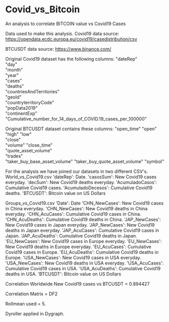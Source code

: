 # Covid_vs_Bitcoin
An analysis to correlate BITCOIN value vs Covid19 Cases

Data used to make this analysis.
  Covid19 data source:
  https://opendata.ecdc.europa.eu/covid19/casedistribution/csv
  
  BTCUSDT data source:
   https://www.binance.com/
   
Original Covid19 dataset has the following columns:
 "dateRep"                                                   
 "day"                                                       
 "month"                                                     
 "year"                                                      
 "cases"                                                      
 "deaths"                                                    
 "countriesAndTerritories"                                    
 "geoId"                                                     
 "countryterritoryCode"                                       
 "popData2019"                                               
 "continentExp"                                               
 "Cumulative_number_for_14_days_of_COVID.19_cases_per_100000"

Original BTCUSDT dataset contains these columns:
 "open_time"
 "open"
 "high"
 "low"                         
 "close"                        
 "volume"
 "close_time"                   
 "quote_asset_volume"          
 "trades"             
 "taker_buy_base_asset_volume"
 "taker_buy_quote_asset_volume" "symbol"                
 
 
For the analysis we have joined our datasets in two different CSV's.
  World_vs_Covid19.csv 
      'dateRep':    Date.
      'casosSum':   New Covid19 cases everyday.
      'decSum':     New Covid19 deaths everyday.
      'AcumuladoCasos':   Cumulative Covid19 cases.
      'AcumuladoDecesos': Cumulative Covid19 deaths.
      'BTCUSDT':  Bitcoin value on US Dollars
 
  Groups_vs_Covid19.csv
      'Date':       Date
      'CHN_NewCases': New Covid19 cases in China everyday.
      'CHN_NewCases': New Covid19 deaths in China everyday.
      'CHN_AcuCases': Cumulative Covid19 cases in China.
      'CHN_AcuDeaths': Cumulative Covid19 deaths in China.
      'JAP_NewCases': New Covid19 cases in Japan everyday.
      'JAP_NewCases': New Covid19 deaths in Japan everyday.
      'JAP_AcuCases': Cumulative Covid19 cases in Japan.
      'JAP_AcuDeaths': Cumulative Covid19 deaths in Japan.
      'EU_NewCases': New Covid19 cases in Europe everyday.
      'EU_NewCases': New Covid19 deaths in Europe everyday.
      'EU_AcuCases': Cumulative Covid19 cases in Europe.
      'EU_AcuDeaths': Cumulative Covid19 deaths in Europe.
      'USA_NewCases': New Covid19 cases in USA everyday.
      'USA_NewCases': New Covid19 deaths in USA everyday.
      'USA_AcuCases': Cumulative Covid19 cases in USA.
      'USA_AcuDeaths': Cumulative Covid19 deaths in USA.
      'BTCUSDT':  Bitcoin value on US Dollars
      
 Correlation
  Worldwide New Covid19 cases vs BTCUSDT = 0.894427
 
 Correlation Matrix = DF2 
 
 Rollmean used = 5.
 
 Dyroller applied in Dygraph.
 
